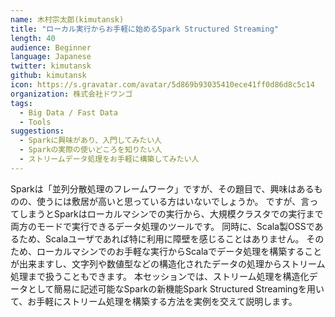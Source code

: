 ```yaml
---
name: 木村宗太郎(kimutansk)
title: "ローカル実行からお手軽に始めるSpark Structured Streaming"
length: 40
audience: Beginner
language: Japanese
twitter: kimutansk
github: kimutansk
icon: https://s.gravatar.com/avatar/5d869b93035410ece41ff0d86d8c5c14
organization: 株式会社ドワンゴ
tags:
  - Big Data / Fast Data
  - Tools
suggestions:
  - Sparkに興味があり、入門してみたい人
  - Sparkの実際の使いどころを知りたい人
  - ストリームデータ処理をお手軽に構築してみたい人
---
```

Sparkは「並列分散処理のフレームワーク」ですが、その題目で、興味はあるものの、使うには敷居が高いと思っている方はいないでしょうか。
ですが、言ってしまうとSparkはローカルマシンでの実行から、大規模クラスタでの実行まで両方のモードで実行できるデータ処理のツールです。
同時に、Scala製OSSであるため、Scalaユーザであれば特に利用に障壁を感じることはありません。
そのため、ローカルマシンでのお手軽な実行からScalaでデータ処理を構築することが出来ますし、文字列や数値型などの構造化されたデータの処理からストリーム処理まで扱うこともできます。
本セッションでは、ストリーム処理を構造化データとして簡易に記述可能なSparkの新機能Spark Structured Streamingを用いて、お手軽にストリーム処理を構築する方法を実例を交えて説明します。
